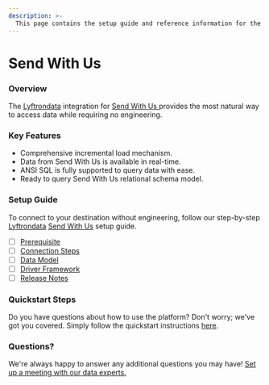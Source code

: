 ```yaml
---
description: >-
  This page contains the setup guide and reference information for the Send With Us source connector.
---
```


# Send With Us

### Overview

The [Lyftrondata](https://www.lyftrondata.com/) integration for [Send With Us](https://www.lyftrondata.com/integration/send-with-us/)[ ](https://www.lyftrondata.com/integration/send-with-us/)provides the most natural way to access data while requiring no engineering.

### Key Features

* Comprehensive incremental load mechanism.
* Data from Send With Us is available in real-time.&#x20;
* ANSI SQL is fully supported to query data with ease.
* Ready to query Send With Us relational schema model.

### Setup Guide

To connect to your destination without engineering, follow our step-by-step [Lyftrondata](https://www.lyftrondata.com/)  [Send With Us](https://www.lyftrondata.com/integration/send-with-us/) setup guide.

* [ ] [Prerequisite](../../business-analytics/send-with-us/prerequisite.md)
* [ ] [Connection Steps](../../business-analytics/send-with-us/connection-steps.md)
* [ ] [Data Model](../../business-analytics/send-with-us/data-model/)
* [ ] [Driver Framework](../../business-analytics/send-with-us/driver-framework/)
* [ ] [Release Notes](../../business-analytics/send-with-us/release-notes.md)

### Quickstart Steps

Do you have questions about how to use the platform? Don't worry; we've got you covered. Simply follow the quickstart instructions [here](../../../quickstart-steps.md).

### Questions? <a href="#questions" id="questions"></a>

We're always happy to answer any additional questions you may have! [Set up a meeting with our data experts.](https://www.lyftrondata.com/book-a-meeting/)

